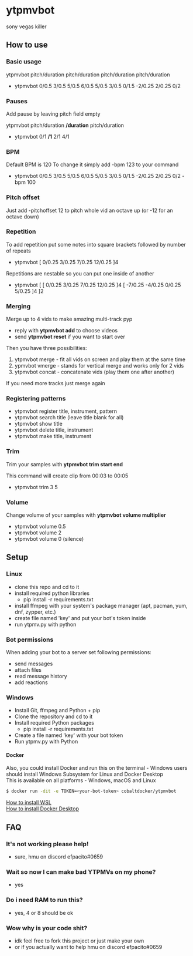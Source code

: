 # ytpmvbot
sony vegas killer

## How to use

### Basic usage
ytpmvbot pitch/duration pitch/duration pitch/duration pitch/duration

- ytpmvbot 0/0.5 3/0.5 5/0.5 6/0.5 5/0.5 3/0.5 0/1.5 -2/0.25 2/0.25 0/2

### Pauses
Add pause by leaving pitch field empty

ytpmvbot pitch/duration **/duration** pitch/duration

- ytpmvbot 0/1 **/1** 2/1 4/1

### BPM
Default BPM is 120
To change it simply add -bpm 123 to your command
- ytpmvbot 0/0.5 3/0.5 5/0.5 6/0.5 5/0.5 3/0.5 0/1.5 -2/0.25 2/0.25 0/2 -bpm 100

### Pitch offset
Just add -pitchoffset 12 to pitch whole vid an octave up (or -12 for an octave down)

### Repetition
To add repetition put some notes into square brackets followed by number of repeats
- ytpmvbot [ 0/0.25 3/0.25 7/0.25 12/0.25 ]4

Repetitions are nestable so you can put one inside of another
- ytpmvbot [ [ 0/0.25 3/0.25 7/0.25 12/0.25 ]4 [ -7/0.25 -4/0.25 0/0.25 5/0.25 ]4 ]2

### Merging
Merge up to 4 vids to make amazing multi-track pyp

- reply with **ytpmvbot add** to choose videos
- send **ytpmvbot reset** if you want to start over

Then you have three possibilities:
1) ytpmvbot merge - fit all vids on screen and play them at the same time
2) ypmvbot vmerge - stands for vertical merge and works only for 2 vids
3) ytpmvbot concat - concatenate vids (play them one after another)

If you need more tracks just merge again

### Registering patterns
- ytpmvbot register title, instrument, pattern
- ytpmvbot search title (leave title blank for all)
- ytpmvbot show title
- ytpmvbot delete title, instrument
- ytpmvbot make title, instrument

### Trim
Trim your samples with **ytpmvbot trim start end**

This command will create clip from 00:03 to 00:05
- ytpmvbot trim 3 5

### Volume
Change volume of your samples with **ytpmvbot volume multiplier**
- ytpmvbot volume 0.5
- ytpmvbot volume 2
- ytpmvbot volume 0 (silence)
  
## Setup
### Linux
- clone this repo and cd to it  
- install required python libraries
  - pip install -r requirements.txt
- install ffmpeg with your system's package manager (apt, pacman, yum, dnf, zypper, etc.)
- create file named 'key' and put your bot's token inside
- run ytpmv.py with python
### Bot permissions
When adding your bot to a server set following permissions:
  - send messages
  - attach files
  - read message history
  - add reactions
### Windows
- Install Git, ffmpeg and Python + pip
- Clone the repository and cd to it
- Install required Python packages
  - pip install -r requirements.txt
- Create a file named 'key' with your bot token
- Run ytpmv.py with Python  
#### Docker
Also, you could install Docker and run this on the terminal - Windows users should install Windows Subsystem for Linux and Docker Desktop  
This is available on all platforms - Windows, macOS and Linux  
```bash
$ docker run -dit -e TOKEN=<your-bot-token> cobaltdocker/ytpmvbot
```
[How to install WSL](https://docs.microsoft.com/en-us/windows/wsl/install-win10)  
[How to install Docker Desktop](https://docs.docker.com/docker-for-windows/install/)  
## FAQ
### It's not working please help!
- sure, hmu on discord efpacito#0659
### Wait so now I can make bad YTPMVs on my phone?
- yes
### Do i need RAM to run this?
- yes, 4 or 8 should be ok
### Wow why is your code shit?
- idk feel free to fork this project or just make your own
- or if you actually want to help hmu on discord efpacito#0659
